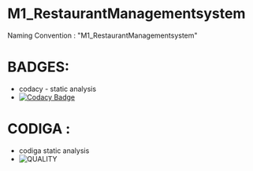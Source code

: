 # M1_RestaurantManagementsystem
Naming Convention : "M1_RestaurantManagementsystem"


# BADGES:
* codacy - static analysis
* [![Codacy Badge](https://app.codacy.com/project/badge/Grade/3a1d5e7060c648928d343396dfdedd2f)](https://www.codacy.com/gh/rbahamani/M1_RestaurantManagementsystem/dashboard?utm_source=github.com&amp;utm_medium=referral&amp;utm_content=rbahamani/M1_RestaurantManagementsystem&amp;utm_campaign=Badge_Grade)


# CODIGA :
* codiga static analysis
* ![QUALITY](https://api.codiga.io/project/32549/score/svg)
